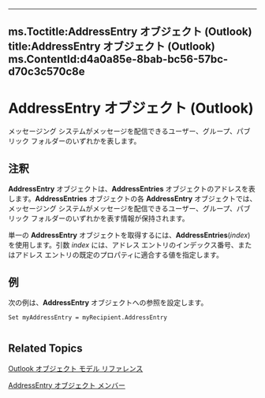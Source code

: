 

---
ms.Toctitle:AddressEntry オブジェクト (Outlook)
title:AddressEntry オブジェクト (Outlook)
ms.ContentId:d4a0a85e-8bab-bc56-57bc-d70c3c570c8e
---
# AddressEntry オブジェクト (Outlook)




メッセージング システムがメッセージを配信できるユーザー、グループ、パブリック フォルダーのいずれかを表します。

## 注釈
**AddressEntry** オブジェクトは、**AddressEntries** オブジェクトのアドレスを表します。**AddressEntries** オブジェクトの各 **AddressEntry** オブジェクトでは、メッセージング システムがメッセージを配信できるユーザー、グループ、パブリック フォルダーのいずれかを表す情報が保持されます。



単一の **AddressEntry** オブジェクトを取得するには、**AddressEntries**(*index*) を使用します。引数 *index* には、アドレス エントリのインデックス番号、またはアドレス エントリの既定のプロパティに適合する値を指定します。



## 例
次の例は、**AddressEntry** オブジェクトへの参照を設定します。

```sourcecode
Set myAddressEntry = myRecipient.AddressEntry 
 

```




## Related Topics

[Outlook オブジェクト モデル リファレンス](73221b13-d8d8-99b8-3394-b95dbbfd5ddc.md)

[AddressEntry オブジェクト メンバー](74c88069-aec4-952b-556f-03873fbb488b.md)




